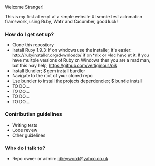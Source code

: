 Welcome Stranger!

This is my first attempt at a simple website UI smoke test automation framework, using Ruby, Watir and Cucumber, good luck!

### How do I get set up? ###

* Clone this repository
* Install Ruby 1.9.3; If on windows use the installer, it's easier: http://rubyinstaller.org/downloads/ if on *nix or Mac have at it. If you have mulitple versions of Ruby on Windows then you are a mad man, but this may help; https://github.com/vertiginous/pik
* Install Bundler; $ gem install bundler
* Navigate to the root of your cloned repo
* Use bundler to install the projects dependencies; $ bundle install
* TO DO....
* TO DO....
* TO DO....
* TO DO....

### Contribution guidelines ###

* Writing tests
* Code review
* Other guidelines

### Who do I talk to? ###

* Repo owner or admin: jdheywood@yahoo.co.uk